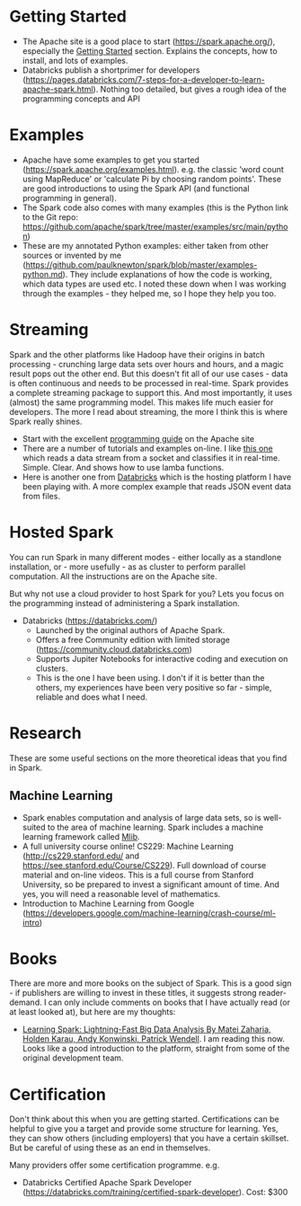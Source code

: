 # Getting Started
* The Apache site is a good place to start (https://spark.apache.org/), especially the [Getting Started](https://spark.apache.org/docs/latest/quick-start.html) section. Explains the concepts, how to install, and lots of examples.
* Databricks publish a shortprimer for developers (https://pages.databricks.com/7-steps-for-a-developer-to-learn-apache-spark.html). Nothing too detailed, but gives a rough idea of the programming concepts and API

# Examples
* Apache have some examples to get you started (https://spark.apache.org/examples.html). e.g. the classic 'word count using MapReduce' or 'calculate Pi by choosing random points'. These are good introductions to using the Spark API (and functional programming in general).
* The Spark code also comes with many examples (this is the Python link to the Git repo: https://github.com/apache/spark/tree/master/examples/src/main/python)
* These are my annotated Python examples: either taken from other sources or invented by me (https://github.com/paulknewton/spark/blob/master/examples-python.md). They include explanations of how the code is working, which data types are used etc. I noted these down when I was working through the examples - they helped me, so I hope they help you too.

# Streaming
Spark and the other platforms like Hadoop have their origins in batch processing - crunching large data sets over hours and hours, and a magic result pops out the other end. But this doesn't fit all of our use cases - data is often continuous and needs to be processed in real-time. Spark provides a complete streaming package to support this. And most importantly, it uses (almost) the same programming model. This makes life much easier for developers. The more I read about streaming, the more I think this is where Spark really shines.

* Start with the excellent [programming guide](https://spark.apache.org/docs/latest/streaming-programming-guide.html) on the Apache site
* There are a number of tutorials and examples on-line. I like [this one](https://prateekvjoshi.com/2015/12/22/analyzing-real-time-data-with-spark-streaming-in-python/) which reads a data stream from a socket and classifies it in real-time. Simple. Clear. And shows how to use lamba functions.
* Here is another one from [Databricks](https://databricks.com/spark/getting-started-with-apache-spark/streaming) which is the hosting platform I have been playing with. A more complex example that reads JSON event data from files.

# Hosted Spark
You can run Spark in many different modes - either locally as a standlone installation, or - more usefully - as as cluster to perform parallel computation. All the instructions are on the Apache site.

But why not use a cloud provider to host Spark for you? Lets you focus on the programming instead of administering a Spark installation.

* Databricks (https://databricks.com/)
    * Launched by the original authors of Apache Spark.
    * Offers a free Community edition with limited storage (https://community.cloud.databricks.com)
    * Supports Jupiter Notebooks for interactive coding and execution on clusters.
    * This is the one I have been using. I don't if it is better than the others, my experiences have been very positive so far - simple, reliable and does what I need.

# Research
These are some useful sections on the more theoretical ideas that you find in Spark.
## Machine Learning
* Spark enables computation and analysis of large data sets, so is well-suited to the area of machine learning. Spark includes a machine learning framework called [Mlib](https://spark.apache.org/mllib/).
* A full university course online! CS229: Machine Learning (http://cs229.stanford.edu/ and https://see.stanford.edu/Course/CS229). Full download of course material and on-line videos. This is a full course from Stanford University, so be prepared to invest a significant amount of time. And yes, you will need a reasonable level of mathematics.
* Introduction to Machine Learning from Google (https://developers.google.com/machine-learning/crash-course/ml-intro)

# Books
There are more and more books on the subject of Spark. This is a good sign - if publishers are willing to invest in these titles, it suggests strong reader-demand. I can only include comments on books that I have actually read (or at least looked at), but here are my thoughts:
* [Learning Spark: Lightning-Fast Big Data Analysis By Matei Zaharia, Holden Karau, Andy Konwinski, Patrick Wendell](http://shop.oreilly.com/product/0636920028512.do). I am reading this now. Looks like a good introduction to the platform, straight from some of the original development team.

# Certification
Don't think about this when you are getting started. Certifications can be helpful to give you a target and provide some structure for learning. Yes, they can show others (including employers) that you have a certain skillset. But be careful of using these as an end in themselves.

Many providers offer some certification programme. e.g.
* Databricks Certified Apache Spark Developer (https://databricks.com/training/certified-spark-developer). Cost: $300
